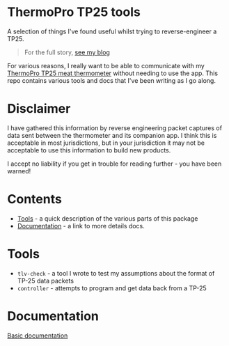 # ThermoPro TP25 tools

A selection of things I've found useful whilst trying to reverse-engineer a TP25.

> For the full story, [see my blog](https://martys.blog/posts/thermopro)

For various reasons, I really want to be able to communicate with my
[ThermoPro TP25 meat thermometer](https://buythermopro.com/product/tp25/) without needing to use the app. This repo
contains various tools and docs that I've been writing as I go along.

# Disclaimer

I have gathered this information by reverse engineering packet captures of data sent between the thermometer and its
companion app. I think this is acceptable in most jurisdictions, but in your jurisdiction it may not be acceptable to
use this information to build new products.

I accept no liability if you get in trouble for reading further - you have been warned!

# Contents

* [Tools](#tools) - a quick description of the various parts of this package
* [Documentation](#documentation) - a link to more details docs.

# Tools

* `tlv-check` - a tool I wrote to test my assumptions about the format of TP-25 data packets
* `controller` - attempts to program and get data back from a TP-25

# Documentation

[Basic documentation](docs/index.md)
